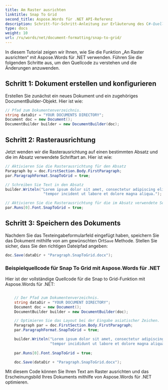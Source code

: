 ```yaml
---
title: Am Raster ausrichten
linktitle: Snap To Grid
second_title: Aspose.Words für .NET API-Referenz
description: Schritt-für-Schritt-Anleitung zur Erläuterung des C#-Quellcodes der Snap to Grid-Funktion mit Aspose.Words für .NET.
type: docs
weight: 10
url: /ru/words/net/document-formatting/snap-to-grid/
---
```


In diesem Tutorial zeigen wir Ihnen, wie Sie die Funktion „An Raster ausrichten“ mit Aspose.Words für .NET verwenden. Führen Sie die folgenden Schritte aus, um den Quellcode zu verstehen und die Änderungen anzuwenden.

## Schritt 1: Dokument erstellen und konfigurieren

Erstellen Sie zunächst ein neues Dokument und ein zugehöriges DocumentBuilder-Objekt. Hier ist wie:

```csharp
// Pfad zum Dokumentenverzeichnis.
string dataDir = "YOUR DOCUMENTS DIRECTORY";
Document doc = new Document();
DocumentBuilder builder = new DocumentBuilder(doc);
```

## Schritt 2: Rasterausrichtung

Jetzt wenden wir die Rasterausrichtung auf einen bestimmten Absatz und die im Absatz verwendete Schriftart an. Hier ist wie:

```csharp
// Aktivieren Sie die Rasterausrichtung für den Absatz
Paragraph by = doc.FirstSection.Body.FirstParagraph;
par.ParagraphFormat.SnapToGrid = true;

// Schreiben Sie Text in den Absatz
builder.Writeln("Lorem ipsum dolor sit amet, consectetur adipiscing elit, sed do eiusmod" +
                 "tempor incident ut labore et dolore magna aliqua.");

// Aktivieren Sie die Rasterausrichtung für die im Absatz verwendete Schriftart
par.Runs[0].Font.SnapToGrid = true;
```

## Schritt 3: Speichern des Dokuments

 Nachdem Sie das Texteingabeformularfeld eingefügt haben, speichern Sie das Dokument mithilfe von am gewünschten Ort`Save` Methode. Stellen Sie sicher, dass Sie den richtigen Dateipfad angeben:

```csharp
doc.Save(dataDir + "Paragraph.SnapToGrid.docx");
```

### Beispielquellcode für Snap To Grid mit Aspose.Words für .NET

Hier ist der vollständige Quellcode für die Snap to Grid-Funktion mit Aspose.Words für .NET:

```csharp

	// Der Pfad zum Dokumentenverzeichnis.
	string dataDir = "YOUR DOCUMENT DIRECTORY";
	Document doc = new Document();
	DocumentBuilder builder = new DocumentBuilder(doc);

	// Optimieren Sie das Layout bei der Eingabe asiatischer Zeichen.
	Paragraph par = doc.FirstSection.Body.FirstParagraph;
	par.ParagraphFormat.SnapToGrid = true;

	builder.Writeln("Lorem ipsum dolor sit amet, consectetur adipiscing elit, sed do eiusmod " +
					"tempor incididunt ut labore et dolore magna aliqua.");
	
	par.Runs[0].Font.SnapToGrid = true;

	doc.Save(dataDir + "Paragraph.SnapToGrid.docx");

```

Mit diesem Code können Sie Ihren Text am Raster ausrichten und das Erscheinungsbild Ihres Dokuments mithilfe von Aspose.Words für .NET optimieren.

